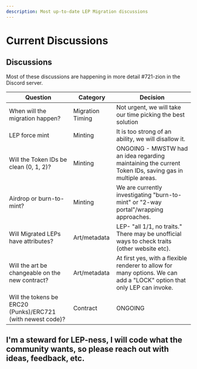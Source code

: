 ```yaml
---
description: Most up-to-date LEP Migration discussions
---
```


# Current Discussions

## Discussions

Most of these discussions are happening in more detail #721-zion in the Discord server.&#x20;

| Question                                                    | Category         | Decision                                                                                                               |
| ----------------------------------------------------------- | ---------------- | ---------------------------------------------------------------------------------------------------------------------- |
| When will the migration happen?                             | Migration Timing | Not urgent, we will take our time picking the best solution                                                            |
| LEP force mint                                              | Minting          | It is too strong of an ability, we will disallow it.                                                                   |
| Will the Token IDs be clean (0, 1, 2)?                      | Minting          | ONGOING - MWSTW had an idea regarding maintaining the current Token IDs, saving gas in multiple areas.                 |
| Airdrop or burn-to-mint?                                    | Minting          | We are currently investigating "burn-to-mint" or "2-way portal"/wrapping approaches.                                   |
| Will Migrated LEPs have attributes?                         | Art/metadata     | LEP- "all 1/1, no traits." There may be unofficial ways to check traits (other website etc).                           |
| Will the art be changeable on the new contract?             | Art/metadata     | At first yes, with a flexible renderer to allow for many options. We can add a "LOCK" option that only LEP can invoke. |
| Will the tokens be ERC20 (Punks)/ERC721 (with newest code)? | Contract         | ONGOING                                                                                                                |

## I'm a steward for LEP-ness, I will code what the community wants, so please reach out with ideas, feedback, etc.
